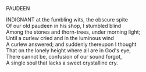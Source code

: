 PAUDEEN  
  
INDIGNANT at the fumbling wits, the obscure spite  
Of our old paudeen in his shop, I stumbled blind  
Among the stones and thorn-trees, under morning light;  
Until a curlew cried and in the luminous wind  
A curlew answered; and suddenly thereupon I thought  
That on the lonely height where all are in God's eye,  
There cannot be, confusion of our sound forgot,  
A single soul that lacks a sweet crystalline cry.  

